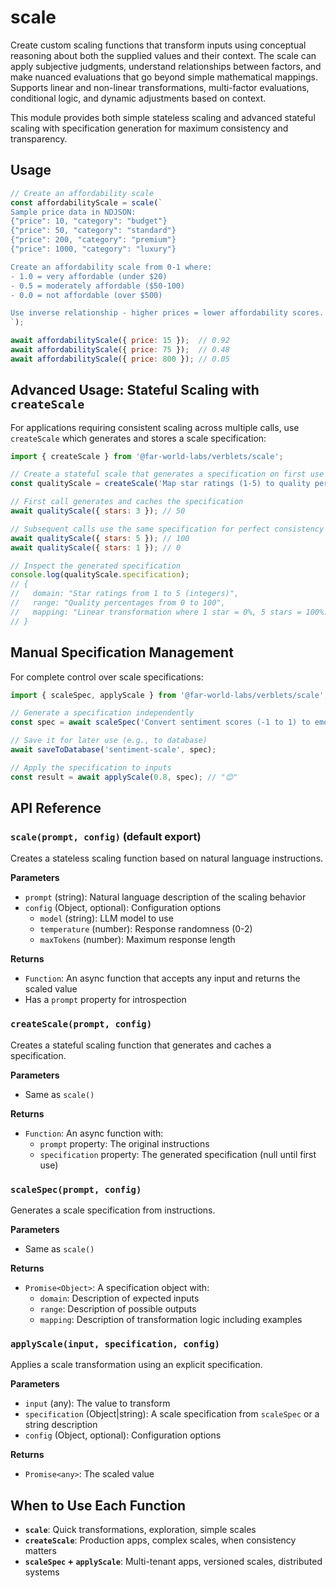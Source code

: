 # scale

Create custom scaling functions that transform inputs using conceptual reasoning about both the supplied values and their context. The scale can apply subjective judgments, understand relationships between factors, and make nuanced evaluations that go beyond simple mathematical mappings. Supports linear and non-linear transformations, multi-factor evaluations, conditional logic, and dynamic adjustments based on context.

This module provides both simple stateless scaling and advanced stateful scaling with specification generation for maximum consistency and transparency.

## Usage

```javascript
// Create an affordability scale
const affordabilityScale = scale(`
Sample price data in NDJSON:
{"price": 10, "category": "budget"}
{"price": 50, "category": "standard"}
{"price": 200, "category": "premium"}
{"price": 1000, "category": "luxury"}

Create an affordability scale from 0-1 where:
- 1.0 = very affordable (under $20)
- 0.5 = moderately affordable ($50-100)
- 0.0 = not affordable (over $500)

Use inverse relationship - higher prices = lower affordability scores.
`);

await affordabilityScale({ price: 15 });  // 0.92
await affordabilityScale({ price: 75 });  // 0.48
await affordabilityScale({ price: 800 }); // 0.05
```

## Advanced Usage: Stateful Scaling with `createScale`

For applications requiring consistent scaling across multiple calls, use `createScale` which generates and stores a scale specification:

```javascript
import { createScale } from '@far-world-labs/verblets/scale';

// Create a stateful scale that generates a specification on first use
const qualityScale = createScale('Map star ratings (1-5) to quality percentages (0-100)');

// First call generates and caches the specification
await qualityScale({ stars: 3 }); // 50

// Subsequent calls use the same specification for perfect consistency
await qualityScale({ stars: 5 }); // 100
await qualityScale({ stars: 1 }); // 0

// Inspect the generated specification
console.log(qualityScale.specification);
// {
//   domain: "Star ratings from 1 to 5 (integers)",
//   range: "Quality percentages from 0 to 100",
//   mapping: "Linear transformation where 1 star = 0%, 5 stars = 100%. Formula: percentage = (stars - 1) * 25. Edge Cases: Values outside 1-5 are clamped to range. Examples: 1→0, 3→50, 5→100"
// }
```

## Manual Specification Management

For complete control over scale specifications:

```javascript
import { scaleSpec, applyScale } from '@far-world-labs/verblets/scale';

// Generate a specification independently
const spec = await scaleSpec('Convert sentiment scores (-1 to 1) to emoji');

// Save it for later use (e.g., to database)
await saveToDatabase('sentiment-scale', spec);

// Apply the specification to inputs
const result = await applyScale(0.8, spec); // "😊"
```

## API Reference

### `scale(prompt, config)` (default export)

Creates a stateless scaling function based on natural language instructions.

**Parameters**

- `prompt` (string): Natural language description of the scaling behavior
- `config` (Object, optional): Configuration options
  - `model` (string): LLM model to use
  - `temperature` (number): Response randomness (0-2)
  - `maxTokens` (number): Maximum response length

**Returns**

- `Function`: An async function that accepts any input and returns the scaled value
- Has a `prompt` property for introspection

### `createScale(prompt, config)`

Creates a stateful scaling function that generates and caches a specification.

**Parameters**

- Same as `scale()`

**Returns**

- `Function`: An async function with:
  - `prompt` property: The original instructions
  - `specification` property: The generated specification (null until first use)

### `scaleSpec(prompt, config)`

Generates a scale specification from instructions.

**Parameters**

- Same as `scale()`

**Returns**

- `Promise<Object>`: A specification object with:
  - `domain`: Description of expected inputs
  - `range`: Description of possible outputs
  - `mapping`: Description of transformation logic including examples

### `applyScale(input, specification, config)`

Applies a scale transformation using an explicit specification.

**Parameters**

- `input` (any): The value to transform
- `specification` (Object|string): A scale specification from `scaleSpec` or a string description
- `config` (Object, optional): Configuration options

**Returns**

- `Promise<any>`: The scaled value

## When to Use Each Function

- **`scale`**: Quick transformations, exploration, simple scales
- **`createScale`**: Production apps, complex scales, when consistency matters
- **`scaleSpec` + `applyScale`**: Multi-tenant apps, versioned scales, distributed systems